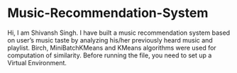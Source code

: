 # Music-Recommendation-System
Hi, I am Shivansh Singh. I have built a music recommendation system based on user’s music taste by analyzing his/her previously heard music and playlist. 
Birch, MiniBatchKMeans and KMeans algorithms were used for computation of similarity.
Before running the file, you need to set up a Virtual Environment.
